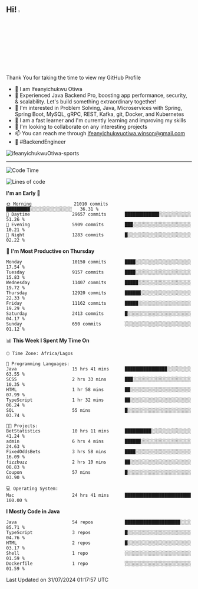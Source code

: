 <!-- BLOG-POST-LIST:START --><!-- BLOG-POST-LIST:END -->

## Hi! <img src="https://media.giphy.com/media/hvRJCLFzcasrR4ia7z/giphy.gif" width="4%"> 

Thank You for taking the time to view my GitHub Profile

- 👋 I am Ifeanyichukwu Otiwa
- 🚀 Experienced Java Backend Pro, boosting app performance, security, & scalability. Let's build something extraordinary together!
- 👀 I'm interested in Problem Solving, Java, Microservices with Spring, Spring Boot, MySQL, gRPC, REST, Kafka, git, Docker, and Kubernetes
- 🌱 I am a fast learner and I'm currently learning and improving my skills
- 💞️ I'm looking to collaborate on any interesting projects
- 📫 You can reach me through ifeanyichukwuotiwa.winson@gmail.com
- 🚀 #BackendEngineer

<p align="left" marginTop="10px"> <img src="https://komarev.com/ghpvc/?username=ifeanyichukwuOtiwa-sports&label=Profile%20views&color=0e75b6&style=for-the-badge" alt="ifeanyichukwuOtiwa-sports" /> </p>

***

<!--START_SECTION:waka-->
![Code Time](http://img.shields.io/badge/Code%20Time-2%2C702%20hrs%2043%20mins-blue)

![Lines of code](https://img.shields.io/badge/From%20Hello%20World%20I%27ve%20Written-14.2%20million%20lines%20of%20code-blue)

**I'm an Early 🐤** 

```text
🌞 Morning                21010 commits       █████████░░░░░░░░░░░░░░░░   36.31 % 
🌆 Daytime                29657 commits       █████████████░░░░░░░░░░░░   51.26 % 
🌃 Evening                5909 commits        ███░░░░░░░░░░░░░░░░░░░░░░   10.21 % 
🌙 Night                  1283 commits        █░░░░░░░░░░░░░░░░░░░░░░░░   02.22 % 
```
📅 **I'm Most Productive on Thursday** 

```text
Monday                   10150 commits       ████░░░░░░░░░░░░░░░░░░░░░   17.54 % 
Tuesday                  9157 commits        ████░░░░░░░░░░░░░░░░░░░░░   15.83 % 
Wednesday                11407 commits       █████░░░░░░░░░░░░░░░░░░░░   19.72 % 
Thursday                 12920 commits       ██████░░░░░░░░░░░░░░░░░░░   22.33 % 
Friday                   11162 commits       █████░░░░░░░░░░░░░░░░░░░░   19.29 % 
Saturday                 2413 commits        █░░░░░░░░░░░░░░░░░░░░░░░░   04.17 % 
Sunday                   650 commits         ░░░░░░░░░░░░░░░░░░░░░░░░░   01.12 % 
```


📊 **This Week I Spent My Time On** 

```text
🕑︎ Time Zone: Africa/Lagos

💬 Programming Languages: 
Java                     15 hrs 41 mins      ████████████████░░░░░░░░░   63.55 % 
SCSS                     2 hrs 33 mins       ███░░░░░░░░░░░░░░░░░░░░░░   10.35 % 
HTML                     1 hr 58 mins        ██░░░░░░░░░░░░░░░░░░░░░░░   07.99 % 
TypeScript               1 hr 32 mins        ██░░░░░░░░░░░░░░░░░░░░░░░   06.24 % 
SQL                      55 mins             █░░░░░░░░░░░░░░░░░░░░░░░░   03.74 % 

🐱‍💻 Projects: 
BetStatistics            10 hrs 11 mins      ██████████░░░░░░░░░░░░░░░   41.24 % 
admin                    6 hrs 4 mins        ██████░░░░░░░░░░░░░░░░░░░   24.63 % 
FixedOddsBets            3 hrs 58 mins       ████░░░░░░░░░░░░░░░░░░░░░   16.09 % 
fizzbuzz                 2 hrs 10 mins       ██░░░░░░░░░░░░░░░░░░░░░░░   08.83 % 
Coupon                   57 mins             █░░░░░░░░░░░░░░░░░░░░░░░░   03.90 % 

💻 Operating System: 
Mac                      24 hrs 41 mins      █████████████████████████   100.00 % 
```

**I Mostly Code in Java** 

```text
Java                     54 repos            █████████████████████░░░░   85.71 % 
TypeScript               3 repos             █░░░░░░░░░░░░░░░░░░░░░░░░   04.76 % 
HTML                     2 repos             █░░░░░░░░░░░░░░░░░░░░░░░░   03.17 % 
Shell                    1 repo              ░░░░░░░░░░░░░░░░░░░░░░░░░   01.59 % 
Dockerfile               1 repo              ░░░░░░░░░░░░░░░░░░░░░░░░░   01.59 % 
```




 Last Updated on 31/07/2024 01:17:57 UTC
<!--END_SECTION:waka-->

<!--
<p align="center">
![trophy](https://github-profile-trophy.vercel.app/?username=ifeanyichukwuOtiwa-sports&theme=onedark) (https://github.com/ryo-ma/github-profile-trophy)
</p>
-->

<!---
ifeanyi-otiwa/ifeanyi-otiwa is a ✨ special ✨ repository because its `README.md` (this file) appears on your GitHub profile.
You can click the Preview link to take a look at your changes.
--->
